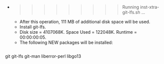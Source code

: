 * >>>>>>>>> Running inst-xtra-git-lfs.sh ...
  * After this operation, 111 MB of additional disk space will be used.
  * Install git-lfs.
  * Disk size = 4107068K. Space Used = 122048K. Runtime = 00:00:00:05.
  * The following NEW packages will be installed:
  ```bash
git git-lfs git-man liberror-perl libgo13
  ```
